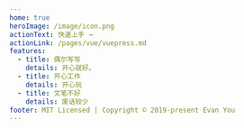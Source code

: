 ```yaml
---
home: true
heroImage: /image/icon.png
actionText: 快速上手 →
actionLink: /pages/vue/vuepress.md
features:
  - title: 偶尔写写
    details: 开心就好。
  - title: 开心工作
    details: 开心玩
  - title: 文笔不好
    details: 废话较少
footer: MIT Licensed | Copyright © 2019-present Evan You
---
```


<script>
  console.log(123123123)
</script>
